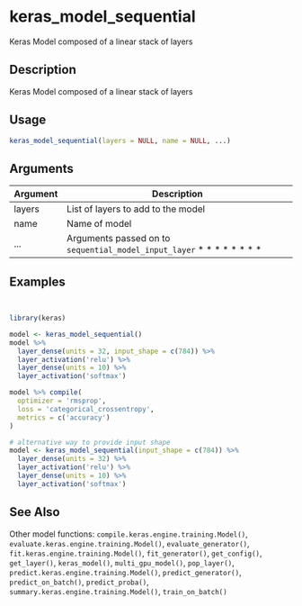 # keras_model_sequential


Keras Model composed of a linear stack of layers




## Description

Keras Model composed of a linear stack of layers





## Usage
```r
keras_model_sequential(layers = NULL, name = NULL, ...)
```




## Arguments


Argument      |Description
------------- |----------------
layers | List of layers to add to the model
name | Name of model
... |    Arguments passed on to `sequential_model_input_layer`         *       *       *       *       *       *       *       *    






## Examples

```r


library(keras)

model <- keras_model_sequential()
model %>%
  layer_dense(units = 32, input_shape = c(784)) %>%
  layer_activation('relu') %>%
  layer_dense(units = 10) %>%
  layer_activation('softmax')

model %>% compile(
  optimizer = 'rmsprop',
  loss = 'categorical_crossentropy',
  metrics = c('accuracy')
)

# alternative way to provide input shape
model <- keras_model_sequential(input_shape = c(784)) %>%
  layer_dense(units = 32) %>%
  layer_activation('relu') %>%
  layer_dense(units = 10) %>%
  layer_activation('softmax')


```





## See Also

Other model functions: 
`compile.keras.engine.training.Model()`,
`evaluate.keras.engine.training.Model()`,
`evaluate_generator()`,
`fit.keras.engine.training.Model()`,
`fit_generator()`,
`get_config()`,
`get_layer()`,
`keras_model()`,
`multi_gpu_model()`,
`pop_layer()`,
`predict.keras.engine.training.Model()`,
`predict_generator()`,
`predict_on_batch()`,
`predict_proba()`,
`summary.keras.engine.training.Model()`,
`train_on_batch()`



